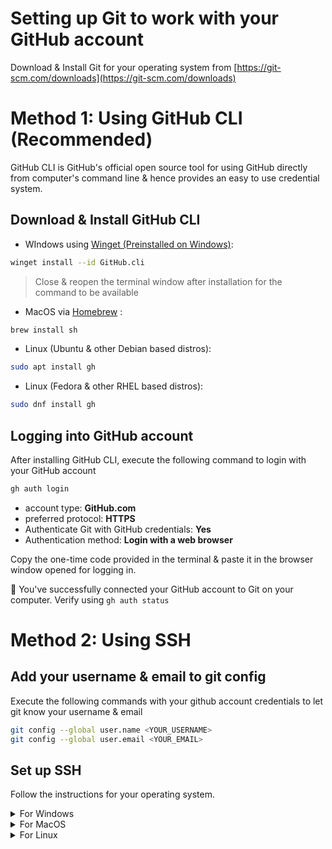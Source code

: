 # Setting up Git to work with your GitHub account

Download & Install Git for your operating system from [https://git-scm.com/downloads](https://git-scm.com/downloads)

# Method 1: Using GitHub CLI (Recommended)
GitHub CLI is GitHub's official open source tool for using GitHub directly from computer's command line & hence provides an easy to use credential system.

## Download & Install GitHub CLI
- WIndows using [Winget (Preinstalled on Windows)](https://learn.microsoft.com/en-us/windows/package-manager/winget/): 
```bash
winget install --id GitHub.cli
```
> Close & reopen the terminal window after installation for the command to be available
- MacOS via [Homebrew](https://brew.sh/) : 
```bash
brew install sh
```
- Linux (Ubuntu & other Debian based distros): 
```bash
sudo apt install gh
``` 
- Linux (Fedora & other RHEL based distros): 
```bash
sudo dnf install gh
``` 

## Logging into GitHub account
After installing GitHub CLI, execute the following command to login with your GitHub account
```bash
gh auth login
```
- account type: **GitHub.com**
- preferred protocol: **HTTPS**
- Authenticate Git with GitHub credentials: **Yes**
- Authentication method: **Login with a web browser**

Copy the one-time code provided in the terminal & paste it in the browser window opened for logging in.

🎉 You've successfully connected your GitHub account to Git on your computer. Verify using ```gh auth status```

# Method 2: Using SSH

## Add your username & email to git config

Execute the following commands with your github account credentials to let git know your username & email

```bash
git config --global user.name <YOUR_USERNAME>
git config --global user.email <YOUR_EMAIL>
```

## Set up SSH

Follow the instructions for your operating system.

<!-- WINDOWS -->
<details>
<summary>For Windows</summary>

### Generating a new SSH key

1. Open Git Bash
2. Paste below text, with your GitHub email address, for generating a SSH key

```bash
ssh-keygen -t ed25519 -C "your_email@example.com"
```

3. Accept default choices by pressing enter on prompts
4. You've successfully created your SSH key, next add your key to ssh-agent

### Adding SSH key to ssh-agent

1. Ensure ssh-agent is running by running first line of below text

```bash
eval "$(ssh-agent -s)"
```
> Agent pid 59566


If you see a similar output, proceed to next step

2. Add your SSH private key to ssh-agent

```bash
ssh-add ~/.ssh/id_ed25519
```

### Adding SSH key to your GitHub account

1. Copy public key to your clipboard

```bash
clip < ~/.ssh/id_ed25519.pub
```

2. Go to GitHub website and click on your profile photo, then click **Settings**
3. In the "Access" section of the sidebar, click **SSH and GPG keys**
4. Click **New SSH key** or **Add SSH key**
5. In the "Title" field, add a name of your choice for your computer.
6. In the "Key field", paste your public key.
7. Click **Add SSH key**
8. If prompted, confirm access to GitHub account

### Testing your SSH connection

1. Execute the following code in git bash

```bash
ssh -T git@github.com
```

2. If a warning pops up, type yes
3. You should see a message similar to this, with your username

```
> Hi USERNAME! You've successfully authenticated, but GitHub does not provide shell access
```

</details>

<!-- MACOS -->
<details>
<summary>For MacOS</summary>

### Generating a new SSH key

1. Open Terminal
2. Paste below text, with your GitHub email address, for generating a SSH key

```bash
ssh-keygen -t ed25519 -C "your_email@example.com"
```

3. Accept default choices by pressing enter on prompts
4. You've successfully created your SSH key, next add your key to ssh-agent

### Adding SSH key to ssh-agent

1. Ensure ssh-agent is running by running first line of below text

```bash
eval "$(ssh-agent -s)"

```
> Agent pid 59566

If you see a similar output, proceed to next step

2. If using MacOS Sierra 10.12.2 or later, you will need to modify your `~/.ssh/config` file to automatically load keys into the ssh-agent and store passphrases in your keychain.

- First, check if file already exists in the default location

```bash
open ~/.ssh/config
```

- If file doesn't exist, create the file

```bash
touch ~/.ssh/config
```

- Open the file and modify it to contain the following lines.

```
Host github.com
  AddKeysToAgent yes
  UseKeychain yes
  IdentityFile ~/.ssh/id_ed25519
```

2. Add your SSH private key to ssh-agent

```bash
ssh-add --apple-use-keychain ~/.ssh/id_ed25519
```

### Adding SSH key to your GitHub account

1. Copy public key to your clipboard

```bash
pbcopy < ~/.ssh/id_ed25519.pub
```

2. Go to GitHub website and click on your profile photo, then click **Settings**
3. In the "Access" section of the sidebar, click **SSH and GPG keys**
4. Click **New SSH key** or **Add SSH key**
5. In the "Title" field, add a name of your choice for your computer.
6. In the "Key field", paste your public key.
7. Click **Add SSH key**
8. If prompted, confirm access to GitHub account

### Testing your SSH connection

1. Execute the following code in terminal

```bash
ssh -T git@github.com
```

2. If a warning pops up, type yes
3. You should see a message similar to this, with your username

```
> Hi USERNAME! You've successfully authenticated, but GitHub does not provide shell access
```

</details>

<!-- LINUS -->
<details>
<summary>For Linux</summary>

### Generating a new SSH key

1. Open Terminal
2. Paste below text, with your GitHub email address, for generating a SSH key

```bash
ssh-keygen -t ed25519 -C "your_email@example.com"
```

3. Accept default choices by pressing enter on prompts
4. You've successfully created your SSH key, next add your key to ssh-agent

### Adding SSH key to ssh-agent

1. Ensure ssh-agent is running by running first line of below text

```bash
eval "$(ssh-agent -s)"
```
> Agent pid 59566

If you see a similar output, proceed to next step

2. Add your SSH private key to ssh-agent

```bash
ssh-add ~/.ssh/id_ed25519
```

### Adding SSH key to your GitHub account

1. Copy public key to your clipboard

```bash
cat ~/.ssh/id_ed25519.pub
# Select & copy the contents of the id_ed25519.pub file
# displayed in the terminal to your clipboard
```

2. Go to GitHub website and click on your profile photo, then click **Settings**
3. In the "Access" section of the sidebar, click **SSH and GPG keys**
4. Click **New SSH key** or **Add SSH key**
5. In the "Title" field, add a name of your choice for your computer.
6. In the "Key field", paste your public key.
7. Click **Add SSH key**
8. If prompted, confirm access to GitHub account

### Testing your SSH connection

1. Execute the following code in terminal

```bash
ssh -T git@github.com
```

2. If a warning pops up, type yes
3. You should see a message similar to this, with your username

```
> Hi USERNAME! You've successfully authenticated, but GitHub does not provide shell access
```

</details>

